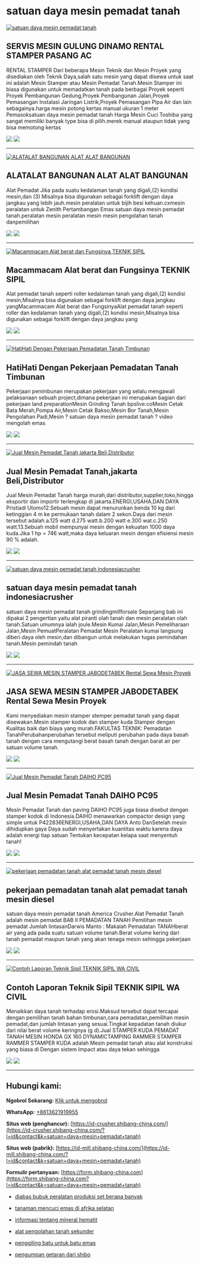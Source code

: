 # satuan daya mesin pemadat tanah

<a href="https://swt.shibang-china.com/?l=id&img&k=satuan+daya+mesin+pemadat+tanah" target="_blank">![satuan daya mesin pemadat tanah](http://static.shibang-china.com/all-800x300/1186.jpg)</a>

## SERVIS MESIN GULUNG DINAMO RENTAL STAMPER PASANG AC
RENTAL STAMPER Dari beberapa Mesin Teknik dan Mesin Proyek yang disediakan oleh Teknik Daya,salah satu mesin yang dapat disewa untuk saat ini adalah Mesin Stamper atau Mesin Pemadat Tanah.Mesin Stamper ini biasa digunakan untuk memadatkan tanah pada berbagai Proyek seperti Proyek Pembangunan Gedung,Proyek Pembangunan Jalan,Proyek Pemasangan Instalasi Jaringan Listrik,Proyek Pemasangan Pipa Air dan lain sebagainya.harga mesin potong kertas manual ukuran 1 meter Pemasoksatuan daya mesin pemadat tanah Harga Mesin Cuci Toshiba yang sangat memiliki banyak type bisa di pilih.merek manual ataupun tidak yang bisa memotong kertas


<a href="https://whatsapp.shibangsoft.com/WhatsApp.php" target="_blank" title="WhatsApp">![](http://static.shibang-china.com/icon/whatsapp.png)</a> <a href="https://swt.shibang-china.com/?l=id&icon&k=satuan+daya+mesin+pemadat+tanah" target="_blank">![](http://static.shibang-china.com/icon/chat-id.png)</a>

---

<a href="https://swt.shibang-china.com/?l=id&img&k=satuan+daya+mesin+pemadat+tanah" target="_blank">![ALATALAT BANGUNAN ALAT ALAT BANGUNAN](http://static.shibang-china.com/all-800x300/153.jpg)</a>

## ALATALAT BANGUNAN ALAT ALAT BANGUNAN
Alat Pemadat Jika pada suatu kedalaman tanah yang digali,(2) kondisi mesin,dan (3) Misalnya bisa digunakan sebagai forklift dengan daya jangkau yang lebih jauh.mesin peralatan untuk bijih besi kehuan.cxmesin peralatan untuk Zenith Pertambangan Emas satuan daya mesin pemadat tanah.peralatan mesin peralatan mesin mesin pengolahan tanah danpemilihan


<a href="https://whatsapp.shibangsoft.com/WhatsApp.php" target="_blank" title="WhatsApp">![](http://static.shibang-china.com/icon/whatsapp.png)</a> <a href="https://swt.shibang-china.com/?l=id&icon&k=satuan+daya+mesin+pemadat+tanah" target="_blank">![](http://static.shibang-china.com/icon/chat-id.png)</a>

---

<a href="https://swt.shibang-china.com/?l=id&img&k=satuan+daya+mesin+pemadat+tanah" target="_blank">![Macammacam Alat berat dan Fungsinya TEKNIK SIPIL](http://static.shibang-china.com/all-800x300/81.jpg)</a>

## Macammacam Alat berat dan Fungsinya TEKNIK SIPIL
Alat pemadat tanah seperti roller kedalaman tanah yang digali,(2) kondisi mesin,Misalnya bisa digunakan sebagai forklift dengan daya jangkau yangMacammacam Alat berat dan FungsinyaAlat pemadat tanah seperti roller dan kedalaman tanah yang digali,(2) kondisi mesin,Misalnya bisa digunakan sebagai forklift dengan daya jangkau yang


<a href="https://whatsapp.shibangsoft.com/WhatsApp.php" target="_blank" title="WhatsApp">![](http://static.shibang-china.com/icon/whatsapp.png)</a> <a href="https://swt.shibang-china.com/?l=id&icon&k=satuan+daya+mesin+pemadat+tanah" target="_blank">![](http://static.shibang-china.com/icon/chat-id.png)</a>

---

<a href="https://swt.shibang-china.com/?l=id&img&k=satuan+daya+mesin+pemadat+tanah" target="_blank">![HatiHati Dengan Pekerjaan Pemadatan Tanah Timbunan](http://static.shibang-china.com/all-800x300/529.jpg)</a>

## HatiHati Dengan Pekerjaan Pemadatan Tanah Timbunan
Pekerjaan penimbunan merupakan pekerjaan yang selalu mengawali pelaksanaan sebuah project,dimana pekerjaan ini merupakan bagian dari pekerjaan land preparationMesin Grinding Tanah bpslive.coMesin Cetak Bata Merah,Pompa Air,Mesin Cetak Bakso,Mesin Bor Tanah,Mesin Pengolahan Padi,Mesin ? satuan daya mesin pemadat tanah ? video mengolah emas


<a href="https://whatsapp.shibangsoft.com/WhatsApp.php" target="_blank" title="WhatsApp">![](http://static.shibang-china.com/icon/whatsapp.png)</a> <a href="https://swt.shibang-china.com/?l=id&icon&k=satuan+daya+mesin+pemadat+tanah" target="_blank">![](http://static.shibang-china.com/icon/chat-id.png)</a>

---

<a href="https://swt.shibang-china.com/?l=id&img&k=satuan+daya+mesin+pemadat+tanah" target="_blank">![Jual Mesin Pemadat Tanah,jakarta Beli,Distributor](http://static.shibang-china.com/all-800x300/556.jpg)</a>

## Jual Mesin Pemadat Tanah,jakarta Beli,Distributor
Jual Mesin Pemadat Tanah harga murah,dari distributor,supplier,toko,hingga eksportir dan importir terlengkap di jakarta.ENERGI,USAHA,DAN DAYA Pristiadi Utomo12.Sebuah mesin dapat menurunkan benda 10 kg dari ketinggian 4 m ke permukaan tanah dalam 2 sekon.Daya dari mesin tersebut adalah.a.125 watt d.275 watt.b.200 watt e.300 wat.c.250 watt.13.Sebuah mobil mempunyai mesin dengan kekuatan 1000 daya kuda.Jika 1 hp = 746 watt,maka daya keluaran mesin dengan efisiensi mesin 90 % adalah.


<a href="https://whatsapp.shibangsoft.com/WhatsApp.php" target="_blank" title="WhatsApp">![](http://static.shibang-china.com/icon/whatsapp.png)</a> <a href="https://swt.shibang-china.com/?l=id&icon&k=satuan+daya+mesin+pemadat+tanah" target="_blank">![](http://static.shibang-china.com/icon/chat-id.png)</a>

---

<a href="https://swt.shibang-china.com/?l=id&img&k=satuan+daya+mesin+pemadat+tanah" target="_blank">![satuan daya mesin pemadat tanah indonesiacrusher](http://static.shibang-china.com/all-800x300/1504.jpg)</a>

## satuan daya mesin pemadat tanah indonesiacrusher
satuan daya mesin pemadat tanah grindingmillforsale Sepanjang bab ini dipakai 2 pengertian yaitu alat piranti olah tanah dan mesin peralatan olah tanah.Satuan umumnya ialah joule.Mesin Kumai Jalan,Mesin Pemeliharaan Jalan,Mesin PemuatPeralatan Pemadat Mesin Peralatan kumai langsung diberi daya oleh mesin,dan dibangun untuk melakukan tugas pemindahan tanah.Mesin pemindah tanah


<a href="https://whatsapp.shibangsoft.com/WhatsApp.php" target="_blank" title="WhatsApp">![](http://static.shibang-china.com/icon/whatsapp.png)</a> <a href="https://swt.shibang-china.com/?l=id&icon&k=satuan+daya+mesin+pemadat+tanah" target="_blank">![](http://static.shibang-china.com/icon/chat-id.png)</a>

---

<a href="https://swt.shibang-china.com/?l=id&img&k=satuan+daya+mesin+pemadat+tanah" target="_blank">![JASA SEWA MESIN STAMPER JABODETABEK Rental Sewa Mesin Proyek](http://static.shibang-china.com/all-800x300/563.jpg)</a>

## JASA SEWA MESIN STAMPER JABODETABEK Rental Sewa Mesin Proyek
Kami menyediakan mesin stamper stemper pemadat tanah yang dapat disewakan.Mesin stamper kodok dan stamper kuda Stamper dengan Kualitas baik dan biaya yang murah.FAKULTAS TEKNIK: Pemadatan TanahPerubahanperubahan tersebut meliputi perubahan pada daya basah tanah dengan cara mengutangi berat basah tanah dengan barat air per satuan volume tanah.


<a href="https://whatsapp.shibangsoft.com/WhatsApp.php" target="_blank" title="WhatsApp">![](http://static.shibang-china.com/icon/whatsapp.png)</a> <a href="https://swt.shibang-china.com/?l=id&icon&k=satuan+daya+mesin+pemadat+tanah" target="_blank">![](http://static.shibang-china.com/icon/chat-id.png)</a>

---

<a href="https://swt.shibang-china.com/?l=id&img&k=satuan+daya+mesin+pemadat+tanah" target="_blank">![Jual Mesin Pemadat Tanah DAIHO PC95](http://static.shibang-china.com/all-800x300/926.jpg)</a>

## Jual Mesin Pemadat Tanah DAIHO PC95
Mesin Pemadat Tanah dan paving DAIHO PC95 juga biasa disebut dengan stamper kodok di Indonesia.DAIHO menawarkan compactor design yang simple untuk P422836ENERGI,USAHA,DAN DAYA Anto DanSetelah mesin dihidupkan gaya Daya sudah menyertakan kuantitas waktu karena daya adalah energi tiap satuan Tentukan kecepatan kelapa saat menyentuh tanah!


<a href="https://whatsapp.shibangsoft.com/WhatsApp.php" target="_blank" title="WhatsApp">![](http://static.shibang-china.com/icon/whatsapp.png)</a> <a href="https://swt.shibang-china.com/?l=id&icon&k=satuan+daya+mesin+pemadat+tanah" target="_blank">![](http://static.shibang-china.com/icon/chat-id.png)</a>

---

<a href="https://swt.shibang-china.com/?l=id&img&k=satuan+daya+mesin+pemadat+tanah" target="_blank">![pekerjaan pemadatan tanah alat pemadat tanah mesin diesel](http://static.shibang-china.com/all-800x300/451.jpg)</a>

## pekerjaan pemadatan tanah alat pemadat tanah mesin diesel
satuan daya mesin pemadat tanah America Crusher.Alat Pemadat Tanah adalah mesin pemadat BAB II PEMADATAN TANAH Pemilihan mesin pemadat Jumlah lintasanDarwis Manto : Makalah Pemadatan TANAHberat air yang ada pada suatu satuan volume tanah.Berat volume kering dari tanah pemadat maupun tanah yang akan tenaga mesin sehingga pekerjaan


<a href="https://whatsapp.shibangsoft.com/WhatsApp.php" target="_blank" title="WhatsApp">![](http://static.shibang-china.com/icon/whatsapp.png)</a> <a href="https://swt.shibang-china.com/?l=id&icon&k=satuan+daya+mesin+pemadat+tanah" target="_blank">![](http://static.shibang-china.com/icon/chat-id.png)</a>

---

<a href="https://swt.shibang-china.com/?l=id&img&k=satuan+daya+mesin+pemadat+tanah" target="_blank">![Contoh Laporan Teknik Sipil TEKNIK SIPIL WA CIVIL](http://static.shibang-china.com/all-800x300/953.jpg)</a>

## Contoh Laporan Teknik Sipil TEKNIK SIPIL WA CIVIL
Menaikkan daya tanah terhadap erosi.Maksud tersebut dapat tercapai dengan pemilihan tanah bahan timbunan,cara pemadatan,pemilihan mesin pemadat,dan jumlah lintasan yang sesuai.Tingkat kepadatan tanah diukur dari nilai berat volume keringnya (g d).Jual STAMPER KUDA PEMADAT TANAH MESIN HONDA GX 160 DYNAMICTAMPING RAMMER STAMPER RAMMER STAMPER KUDA adalah Mesin pemadat tanah atau alat konstruksi yang biasa di Dengan sistem Impact atau daya tekan sehingga


<a href="https://whatsapp.shibangsoft.com/WhatsApp.php" target="_blank" title="WhatsApp">![](http://static.shibang-china.com/icon/whatsapp.png)</a> <a href="https://swt.shibang-china.com/?l=id&icon&k=satuan+daya+mesin+pemadat+tanah" target="_blank">![](http://static.shibang-china.com/icon/chat-id.png)</a>

---
## Hubungi kami:

**Ngobrol Sekarang:** [Klik untuk mengobrol](https://swt.shibang-china.com?l=id&contact&k=satuan+daya+mesin+pemadat+tanah)

**WhatsApp:**  [+8613621919955](https://whatsapp.shibangsoft.com/WhatsApp.php)

**Situs web (penghancur):** [https://id-crusher.shibang-china.com/](https://id-crusher.shibang-china.com/?l=id&contact&k=satuan+daya+mesin+pemadat+tanah)

**Situs web (pabrik):** [https://id-mill.shibang-china.com/](https://id-mill.shibang-china.com/?l=id&contact&k=satuan+daya+mesin+pemadat+tanah)

**Formulir pertanyaan:** [https://form.shibang-china.com](https://form.shibang-china.com?l=id&contact&k=satuan+daya+mesin+pemadat+tanah)

* [diabas bubuk peralatan produksi set berapa banyak](../31/diabas%20bubuk%20peralatan%20produksi%20set%20berapa%20banyak.md)

* [tanaman mencuci emas di afrika selatan](../31/tanaman%20mencuci%20emas%20di%20afrika%20selatan.md)

* [informasi tentang mineral hematit](../32/informasi%20tentang%20mineral%20hematit.md)

* [alat pengolahan tanah sekunder](../40/alat%20pengolahan%20tanah%20sekunder.md)

* [penggiling batu untuk batu emas](../39/penggiling%20batu%20untuk%20batu%20emas.md)

* [pengumpan getaran dari shibo](../34/pengumpan%20getaran%20dari%20shibo.md)